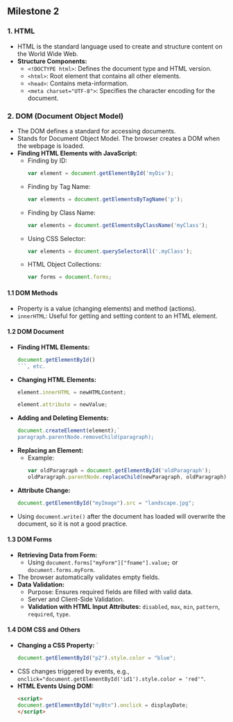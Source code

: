 ## Milestone 2

### 1. HTML

- HTML is the standard language used to create and structure content on the World Wide Web.
- **Structure Components:**
  - `<!DOCTYPE html>`: Defines the document type and HTML version.
  - `<html>`: Root element that contains all other elements.
  - `<head>`: Contains meta-information.
  - `<meta charset="UTF-8">`: Specifies the character encoding for the document.

### 2. DOM (Document Object Model)

- The DOM defines a standard for accessing documents.
- Stands for Document Object Model. The browser creates a DOM when the webpage is loaded.
- **Finding HTML Elements with JavaScript:**
  - Finding by ID:
     ```javascript
    var element = document.getElementById('myDiv');
     ```
  - Finding by Tag Name:
    ```javascript
    var elements = document.getElementsByTagName('p');
    ```
  - Finding by Class Name:
    ```javascript
    var elements = document.getElementsByClassName('myClass');
    ```
  - Using CSS Selector:
     ```javascript
     var elements = document.querySelectorAll('.myClass');
    ```
  - HTML Object Collections:
    ```javascript
    var forms = document.forms;
    ```

#### 1.1 DOM Methods

- Property is a value (changing elements) and method (actions).
- `innerHTML`: Useful for getting and setting content to an HTML element.

#### 1.2 DOM Document

- **Finding HTML Elements:**
  ```javascript
  document.getElementById()
  ```, etc.
- **Changing HTML Elements:**
   ```javascript
  element.innerHTML = newHTMLContent;
   ```
  ```javascript
  element.attribute = newValue;
  ```
- **Adding and Deleting Elements:**
  ```javascript
  document.createElement(element);`
  paragraph.parentNode.removeChild(paragraph);
  ```
- **Replacing an Element:**
  - Example: 
    ```javascript
    var oldParagraph = document.getElementById('oldParagraph');
    oldParagraph.parentNode.replaceChild(newParagraph, oldParagraph);
    ```
- **Attribute Change:**
  ```javascript
  document.getElementById("myImage").src = "landscape.jpg";
  ```
- Using `document.write()` after the document has loaded will overwrite the document, so it is not a good practice.

#### 1.3 DOM Forms

- **Retrieving Data from Form:**
  - Using `document.forms["myForm"]["fname"].value;` or `document.forms.myForm`.
- The browser automatically validates empty fields.
- **Data Validation:**
  - Purpose: Ensures required fields are filled with valid data.
  - Server and Client-Side Validation.
  - **Validation with HTML Input Attributes:** `disabled`, `max`, `min`, `pattern`, `required`, `type`.

#### 1.4 DOM CSS and Others

- **Changing a CSS Property:** `
  ```javascript
  document.getElementById("p2").style.color = "blue";
  ```
- CSS changes triggered by events, e.g., `onclick="document.getElementById('id1').style.color = 'red'"`.
- **HTML Events Using DOM:** 
  ```html
  <script>
  document.getElementById("myBtn").onclick = displayDate;
  </script>
